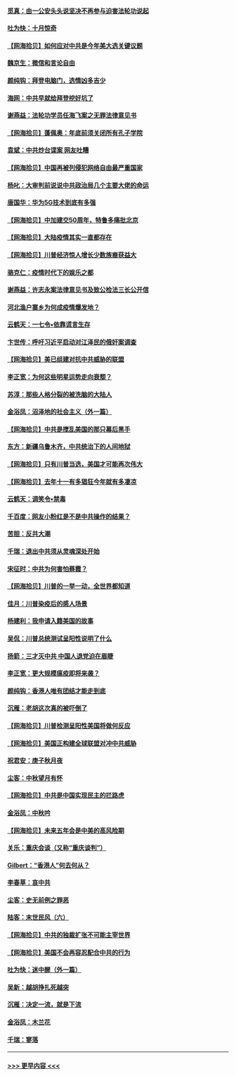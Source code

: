 #### [觅真：由一公安头头说坚决不再参与迫害法轮功说起](../pages/nsc993/n12484212.md?t=10190302) 
#### [吐为快：十月惊奇](../pages/nsc993/n12484172.md?t=10190302) 
#### [【网海拾贝】如何应对中共是今年美大选关键议题](../pages/nsc993/n12483755.md?t=10190302) 
#### [魏京生：微信和言论自由](../pages/nsc993/n12483372.md?t=10190302) 
#### [颜纯钩：拜登电脑门，选情凶多吉少](../pages/nsc993/n12482666.md?t=10190302) 
#### [海网：中共早就给拜登挖好坑了](../pages/nsc993/n12482660.md?t=10190302) 
#### [谢燕益：法轮功学员任海飞案之无罪法律意见书](../pages/nsc993/n12482512.md?t=10190302) 
#### [【网海拾贝】蓬佩奥：年底前须关闭所有孔子学院](../pages/nsc993/n12482443.md?t=10190302) 
#### [袁斌：中共炒台谍案 网友吐糟](../pages/nsc993/n12481564.md?t=10190302) 
#### [【网海拾贝】中国再被列侵犯网络自由最严重国家](../pages/nsc993/n12479643.md?t=10190302) 
#### [杨叱：大审判前说说中共政治局几个主要大佬的命运](../pages/nsc993/n12477527.md?t=10190302) 
#### [唐国华：华为5G技术到底有多强](../pages/nsc993/n12477483.md?t=10190302) 
#### [【网海拾贝】中加建交50周年，特鲁多痛批北京](../pages/nsc993/n12476892.md?t=10190302) 
#### [【网海拾贝】大陆疫情其实一直都存在](../pages/nsc993/n12473948.md?t=10190302) 
#### [【网海拾贝】川普经济惊人增长少数族裔获益大](../pages/nsc993/n12471565.md?t=10190302) 
#### [骆克仁：疫情时代下的娱乐之都](../pages/nsc993/n12471312.md?t=10190302) 
#### [谢燕益：许志永案法律意见书及致公检法三长公开信](../pages/nsc993/n12470870.md?t=10190302) 
#### [河北渔户寨乡为何成疫情爆发地？](../pages/nsc993/n12464936.md?t=10190302) 
#### [云鹤天：一七令▪依靠谎言生存](../pages/nsc993/n12470034.md?t=10190302) 
#### [卞世传：呼吁习近平启动对江泽民的俄奸案调查](../pages/nsc993/n12469722.md?t=10190302) 
#### [【网海拾贝】美已组建对抗中共威胁的联盟](../pages/nsc993/n12469018.md?t=10190302) 
#### [李正宽：为何这些明星运势走向衰颓？](../pages/nsc993/n12468730.md?t=10190302) 
#### [苏淳：那些人格分裂的被洗脑的大陆人](../pages/nsc993/n12467858.md?t=10190302) 
#### [金浴凤：沼泽地的社会主义（外一篇）](../pages/nsc993/n12467792.md?t=10190302) 
#### [【网海拾贝】中共是搅乱美国的那只幕后黑手](../pages/nsc993/n12467700.md?t=10190302) 
#### [东方：新疆乌鲁木齐，中共统治下的人间地狱](../pages/nsc993/n12466075.md?t=10190302) 
#### [【网海拾贝】只有川普当选，美国才可能再次伟大](../pages/nsc993/n12466013.md?t=10190302) 
#### [【网海拾贝】去年十一有多猖狂今年就有多凄凉](../pages/nsc993/n12463649.md?t=10190302) 
#### [云鹤天：调笑令▪禁毒](../pages/nsc993/n12462975.md?t=10190302) 
#### [千百度：网友小粉红是不是中共操作的结果？](../pages/nsc993/n12461025.md?t=10190302) 
#### [苦胆：反共大潮](../pages/nsc993/n12459469.md?t=10190302) 
#### [千瑞：退出中共须从灵魂深处开始](../pages/nsc993/n12459437.md?t=10190302) 
#### [宋征时：中共为何害怕蔡霞？](../pages/nsc993/n12459097.md?t=10190302) 
#### [【网海拾贝】川普的一举一动，全世界都知道](../pages/nsc993/n12458825.md?t=10190302) 
#### [佳月：川普染疫后的感人场景](../pages/nsc993/n12456994.md?t=10190302) 
#### [杨建利：我申请入籍美国的故事](../pages/nsc993/n12455635.md?t=10190302) 
#### [吴侃：川普总统测试呈阳性说明了什么](../pages/nsc993/n12451869.md?t=10190302) 
#### [扬箭：三才灭中共 中国人退党迫在眉睫](../pages/nsc993/n12451842.md?t=10190302) 
#### [李正宽：更大规模瘟疫即将来袭？](../pages/nsc993/n12451455.md?t=10190302) 
#### [颜纯钩：香港人唯有团结才能走到底](../pages/nsc993/n12450870.md?t=10190302) 
#### [沉雁：老胡这次真的被吓倒了](../pages/nsc993/n12449796.md?t=10190302) 
#### [【网海拾贝】川普检测呈阳性美国将做何反应](../pages/nsc993/n12449042.md?t=10190302) 
#### [【网海拾贝】美国正构建全球联盟对冲中共威胁](../pages/nsc993/n12446580.md?t=10190302) 
#### [祝君安：庚子秋月夜](../pages/nsc993/n12445870.md?t=10190302) 
#### [尘客：中秋望月有怀](../pages/nsc993/n12444632.md?t=10190302) 
#### [【网海拾贝】中共是中国实现民主的拦路虎](../pages/nsc993/n12443573.md?t=10190302) 
#### [金浴凤：中秋吟](../pages/nsc993/n12441773.md?t=10190302) 
#### [【网海拾贝】未来五年会是中美的高风险期](../pages/nsc993/n12440760.md?t=10190302) 
#### [关乐：重庆会谈（又称“重庆谈判”）](../pages/nsc993/n12437525.md?t=10190302) 
#### [Gilbert：“香港人”何去何从？](../pages/nsc993/n12435894.md?t=10190302) 
#### [李春草：哀中共](../pages/nsc993/n12435874.md?t=10190302) 
#### [尘客：史无前例之罪恶](../pages/nsc993/n12435762.md?t=10190302) 
#### [陆客：末世民风（六）](../pages/nsc993/n12435354.md?t=10190302) 
#### [【网海拾贝】中共的独裁扩张不可能主宰世界](../pages/nsc993/n12435151.md?t=10190302) 
#### [【网海拾贝】美国不会再容忍配合中共的行为](../pages/nsc993/n12433808.md?t=10190302) 
#### [吐为快：迷中醒（外一篇）](../pages/nsc993/n12433585.md?t=10190302) 
#### [吴新：越胡挣扎死越突](../pages/nsc993/n12433562.md?t=10190302) 
#### [沉雁：决定一流，就是下流](../pages/nsc993/n12432128.md?t=10190302) 
#### [金浴凤：木兰花](../pages/nsc993/n12432124.md?t=10190302) 
#### [千瑞：寥落](../pages/nsc993/n12432071.md?t=10190302) 

----
#### [ >>> 更早内容 <<< ](../indexes/nsc993-earlier.md)
